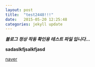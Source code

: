 ```yaml
---
layout: post
title:  "test2448!!!"
date:   2015-05-20 12:25:48
categories: jekyll update
---
```

***블로그 정상 작동 확인용 테스트 파일 입니다...***

**sadaslkfjsalkfjasd**

[naver](http://www.naver.com)
